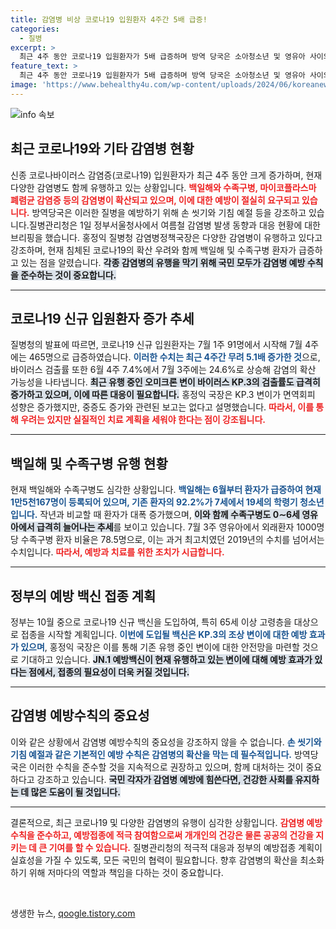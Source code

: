 ```yaml
---
title: 감염병 비상 코로나19 입원환자 4주간 5배 급증!
categories:
  - 질병
excerpt: >
  최근 4주 동안 코로나19 입원환자가 5배 급증하며 방역 당국은 소아청소년 및 영유아 사이의 백일해와 수족구병 확산에 경고 중! 예방수칙 준수 강조와 함께 새로운 백신 도입 계획도 마련했다. 클릭해서 자세한 내용을 확인하세요!
feature_text: >
  최근 4주 동안 코로나19 입원환자가 5배 급증하며 방역 당국은 소아청소년 및 영유아 사이의 백일해와 수족구병 확산에 경고 중! 예방수칙 준수 강조와 함께 새로운 백신 도입 계획도 마련했다. 클릭해서 자세한 내용을 확인하세요!
image: 'https://www.behealthy4u.com/wp-content/uploads/2024/06/koreanews.jpg'
---
```


<p><img src="https://www.behealthy4u.com/wp-content/uploads/2024/06/koreanews.jpg" alt="info 속보" /></p>

<h2 data-ke-size="size26">최근 코로나19와 기타 감염병 현황</h2>

<p data-ke-size="size16">신종 코로나바이러스 감염증(코로나19) 입원환자가 최근 4주 동안 크게 증가하며, 현재 다양한 감염병도 함께 유행하고 있는 상황입니다. <b><span style="color: #ee2323;">백일해와 수족구병, 마이코플라스마 폐렴균 감염증 등의 감염병이 확산되고 있으며, 이에 대한 예방이 절실히 요구되고 있습니다.</span></b> 방역당국은 이러한 질병을 예방하기 위해 손 씻기와 기침 예절 등을 강조하고 있습니다.질병관리청은 1일 정부서울청사에서 여름철 감염병 발생 동향과 대응 현황에 대한 브리핑을 했습니다. 홍정익 질병청 감염병정책국장은 다양한 감염병이 유행하고 있다고 강조하며, 현재 침체된 코로나19의 확산 우려와 함께 백일해 및 수족구병 환자가 급증하고 있는 점을 알렸습니다. <b><span style="background-color: #21538527;">각종 감염병의 유행을 막기 위해 국민 모두가 감염병 예방 수칙을 준수하는 것이 중요합니다.</span></b></p>

<hr>

<h2 data-ke-size="size26">코로나19 신규 입원환자 증가 추세</h2>

<p data-ke-size="size16">질병청의 발표에 따르면, 코로나19 신규 입원환자는 7월 1주 91명에서 시작해 7월 4주에는 465명으로 급증하였습니다. <b><span style="color: #1a5490;">이러한 수치는 최근 4주간 무려 5.1배 증가한 것</span></b>으로, 바이러스 검출률 또한 6월 4주 7.4%에서 7월 3주에는 24.6%로 상승해 감염의 확산 가능성을 나타냅니다. <b><span style="background-color: #21538527;">최근 유행 중인 오미크론 변이 바이러스 KP.3의 검출률도 급격히 증가하고 있으며, 이에 따른 대응이 필요합니다.</span></b> 홍정익 국장은 KP.3 변이가 면역회피 성향은 증가했지만, 중증도 증가와 관련된 보고는 없다고 설명했습니다. <b><span style="color: #ee2323;">따라서, 이를 통해 우려는 있지만 실질적인 치료 계획을 세워야 한다는 점이 강조됩니다.</span></b></p>

<hr>

<h2 data-ke-size="size26">백일해 및 수족구병 유행 현황</h2>

<p data-ke-size="size16">현재 백일해와 수족구병도 심각한 상황입니다. <b><span style="color: #1a5490;">백일해는 6월부터 환자가 급증하여 현재 1만5천167명이 등록되어 있으며, 기존 환자의 92.2%가 7세에서 19세의 학령기 청소년입니다.</span></b> 작년과 비교할 때 환자가 대폭 증가했으며, <b><span style="background-color: #21538527;">이와 함께 수족구병도 0∼6세 영유아에서 급격히 늘어나는 추세</span></b>를 보이고 있습니다. 7월 3주 영유아에서 외래환자 1000명당 수족구병 환자 비율은 78.5명으로, 이는 과거 최고치였던 2019년의 수치를 넘어서는 수치입니다. <b><span style="color: #ee2323;">따라서, 예방과 치료를 위한 조치가 시급합니다.</span></b></p>

<hr>

<h2 data-ke-size="size26">정부의 예방 백신 접종 계획</h2>

<p data-ke-size="size16">정부는 10월 중으로 코로나19 신규 백신을 도입하여, 특히 65세 이상 고령층을 대상으로 접종을 시작할 계획입니다. <b><span style="color: #1a5490;">이번에 도입될 백신은 KP.3의 조상 변이에 대한 예방 효과가 있으며</span></b>, 홍정익 국장은 이를 통해 기존 유행 중인 변이에 대한 안전망을 마련할 것으로 기대하고 있습니다. <b><span style="background-color: #21538527;">JN.1 예방백신이 현재 유행하고 있는 변이에 대해 예방 효과가 있다는 점에서, 접종의 필요성이 더욱 커질 것입니다.</span></b></p>

<hr>

<h2 data-ke-size="size26">감염병 예방수칙의 중요성</h2>

<p data-ke-size="size16">이와 같은 상황에서 감염병 예방수칙의 중요성을 강조하지 않을 수 없습니다. <b><span style="color: #1a5490;">손 씻기와 기침 예절과 같은 기본적인 예방 수칙은 감염병의 확산을 막는 데 필수적입니다.</span></b> 방역당국은 이러한 수칙을 준수할 것을 지속적으로 권장하고 있으며, 함께 대처하는 것이 중요하다고 강조하고 있습니다. <b><span style="background-color: #21538527;">국민 각자가 감염병 예방에 힘쓴다면, 건강한 사회를 유지하는 데 많은 도움이 될 것입니다.</span></b></p>

<hr>

<p data-ke-size="size16">결론적으로, 최근 코로나19 및 다양한 감염병의 유행이 심각한 상황입니다. <b><span style="color: #ee2323;">감염병 예방수칙을 준수하고, 예방접종에 적극 참여함으로써 개개인의 건강은 물론 공공의 건강을 지키는 데 큰 기여를 할 수 있습니다.</span></b> 질병관리청의 적극적 대응과 정부의 예방접종 계획이 실효성을 가질 수 있도록, 모든 국민의 협력이 필요합니다. 향후 감염병의 확산을 최소화하기 위해 저마다의 역할과 책임을 다하는 것이 중요합니다.</p> 

<p data-ke-size="size16">&nbsp;</p>
생생한 뉴스, <a href="https://qoogle.tistory.com" rel="dofollow">qoogle.tistory.com</a>


